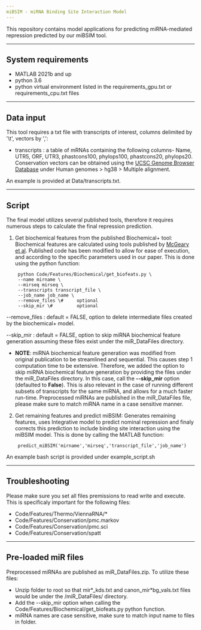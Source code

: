 ```yaml
---
miBSIM - miRNA Binding Site Interaction Model
---
```

This repository contains model applications for predicting miRNA-mediated repression predicted by our miBSIM tool. 

---
System requirements
---

- MATLAB 2021b and up
- python 3.6
- python virtual environment listed in the requirements_gpu.txt or requirements_cpu.txt files


---
Data input
---
This tool requires a txt file with transcripts of interest, columns delimited by '\t', vectors by ',':

 - transcripts :  a table of mRNAs containing the following columns- Name, UTR5, ORF, UTR3, phastcons100, phylops100, phastcons20, phylops20. 
   Conservation vectors can be obtained using the [UCSC Genome Browser Database](https://hgdownload.soe.ucsc.edu/downloads.html) under Human genomes > hg38 > Multiple alignment.

An example is provided at Data/transcripts.txt.

---
Script
---
The final model utilizes several published tools, therefore it requires numerous steps to calculate the final repression prediction. 

1. Get biochemical features from the published Biochemical+ tool: 
	Biochemical features are calculated using tools published by [McGeary et al](https://github.com/kslin/miRNA_models).
	Published code has been modified to allow for ease of execution, and according to the specific parameters used in our paper.
	This is done using the python function:

		python Code/Features/Biochemical/get_biofeats.py \
		--name mirname \
		--mirseq mirseq \
		--transcripts transcript_file \
		--job_name job_name \
		--remove_files \#     optional
		--skip_mir \#         optional                                

--remove_files	: default = FALSE, option to delete intermediate files created by the biochemical+ model.

--skip_mir	: default = FALSE, option to skip miRNA biochemical feature generation assuming these files exist under the miR_DataFiles directory.

* **NOTE**: miRNA biochemical feature generation was modified from original publication to be streamlined and sequential. This causes step 1 computation time to be extensive. 
Therefore, we added the option to skip miRNA biochemical feature generation by providing the files under the miR_DataFiles directory.
In this case, call the **--skip_mir**  option (defaulted to **False**). This is also relevant in the case of running different subsets of transcripts for the same miRNA, and allows for a much faster run-time.
Preprocessed miRNAs are published in the miR_DataFiles file, please make sure to match miRNA name in a case sensitive manner.



2. Get remaining features and predict miBSIM: 
	Generates remaining features, uses Integrative model to predict nominal repression and finaly corrects this prediction to include
	binding site interaction using the miBSIM model. This is done by calling the MATLAB function:

		predict_miBSIM('mirname','mirseq','transcript_file','job_name')

An example bash script is provided under example_script.sh

---
Troubleshooting
---
Please make sure you set all files premissions to read write and execute. This is specificaly important for the following files:

- Code/Features/Thermo/ViennaRNA/*
- Code/Features/Conservation/pmc.markov
- Code/Features/Conservation/pmc.sci
- Code/Features/Conservation/spatt

---
Pre-loaded miR files
---
Preprocessed miRNAs are published as miR_DataFiles.zip. To utilize these files:
- Unzip folder to root so that mir*_kds.txt and canon_mir*bg_vals.txt files would be under the /miR_DataFiles/ directory.
- Add the --skip_mir option when calling the Code/Features/Biochemical/get_biofeats.py python function.
- miRNA names are case sensitive, make sure to match input name to files in folder.
